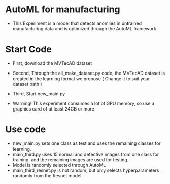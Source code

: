 # AutoML for manufacturing
- This Experiment is a model that detects anomlies in untrained manufacturing data and is optimized through the AutoML framework

# Start Code
- First, download the MVTecAD dataset
- Second, Through the all_make_dataset.py code, the MVTecAD dataset is created in the learning format we propose ( Change it to suit your dataset path )
- Third, Start new_main.py

- Warning! This experiment consumes a lot of GPU memory, so use a graphics card of at least 24GB or more
 

# Use code
- new_main.py sets one class as test and uses the remaining classes for learning.
- main_third.py uses 15 normal and defective images from one class for training, and the remaining images are used for testing.
- Model is randomly selected through AutoML
- main_third_resnet.py is not random, but only selects hyperparameters randomly from the Resnet model.